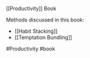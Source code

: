 [[Productivity]] Book

Methods discussed in this book:
- [[Habit Stacking]]
- [[Temptation Bundling]]

#Productivity #book 